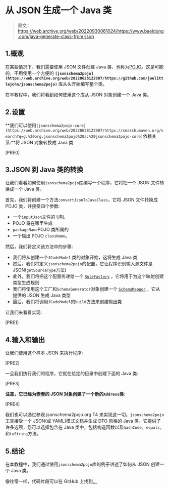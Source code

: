 # 从 JSON 生成一个 Java 类

> 原文：<https://web.archive.org/web/20220930061024/https://www.baeldung.com/java-generate-class-from-json>

## 1.概观

在某些情况下，我们需要使用 JSON 文件创建 Java 类，也称为[POJO](/web/20220628122907/https://www.baeldung.com/java-pojo-class)。这是可能的，不用使用一个方便的 **`[jsonschema2pojo](https://web.archive.org/web/20220628122907/https://github.com/joelittlejohn/jsonschema2pojo)`** 库从头开始编写整个类。

在本教程中，我们将看到如何使用这个库从 JSON 对象创建一个 Java 类。

## 2.设置

**我们可以使用`[jsonschema2pojo-core](https://web.archive.org/web/20220628122907/https://search.maven.org/search?q=g:%20org.jsonschema2pojo%20a:%20jsonschema2pojo-core)`依赖关系:**将 JSON 对象转换成 Java 类

[PRE0]

## 3.JSON 到 Java 类的转换

让我们看看如何使用`jsonschema2pojo`库编写一个程序，它将把一个 JSON 文件转换成一个 Java 类。

首先，我们将创建一个方法`convertJsonToJavaClass`，它将 JSON 文件转换成 POJO 类，并接受四个参数:

*   一个`inputJson`文件的 URL
*   POJO 将在哪里生成
*   `packageName`POJO 类所属的
*   一个输出 POJO `className`。

然后，我们将定义该方法中的步骤:

*   我们将从创建一个`JCodeModel` 类的对象开始，这将生成 Java 类
*   然后，我们将定义`jsonschema2pojo`的配置，它让程序识别输入源文件是 JSON(`getSourceType`方法)
*   此外，我们将把这个配置传递给一个 [`RuleFactory`](https://web.archive.org/web/20220628122907/https://github.com/joelittlejohn/jsonschema2pojo/blob/888884421d8357cb8d5537b3d9ffb27cca278edc/jsonschema2pojo-core/src/main/java/org/jsonschema2pojo/rules/RuleFactory.java) ，它将用于为这个映射创建类型生成规则
*   我们将使用这个工厂和`SchemaGenerator`对象创建一个 [`SchemaMapper`](https://web.archive.org/web/20220628122907/https://github.com/joelittlejohn/jsonschema2pojo/blob/master/jsonschema2pojo-core/src/main/java/org/jsonschema2pojo/SchemaMapper.java) ，它从提供的 JSON 生成 Java 类型
*   最后，我们将调用`JCodeModel`的`build`方法来创建输出类

让我们来看看实现:

[PRE1]

## 4.输入和输出

让我们使用这个样本 JSON 来执行程序:

[PRE2]

一旦我们执行我们的程序，它就在给定的目录中创建下面的 Java 类:

[PRE3]

**注意，它已经为嵌套的 JSON 对象创建了一个新的`Address`类**:

[PRE4]

我们也可以通过参观 jsonschema2pojo.org T4 来实现这一切。`jsonschema2pojo`工具接受一个 JSON(或 YAML)模式文档并生成 DTO 风格的 Java 类。它提供了许多选项，您可以选择包含在 Java 类中，包括构造函数以及`hashCode, equals,` 和`toString`方法。

## 5.结论

在本教程中，我们通过使用`jsonschema2pojo`库的例子讲述了如何从 JSON 创建一个 Java 类。

像往常一样，代码片段可以在 GitHub 上找到[。](https://web.archive.org/web/20220628122907/https://github.com/eugenp/tutorials/tree/master/json-modules/json-2)